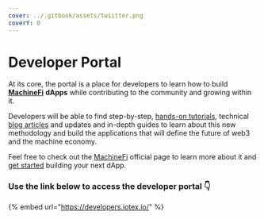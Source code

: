 ```yaml
---
cover: ../.gitbook/assets/twiitter.png
coverY: 0
---
```


# Developer Portal

At its core, the portal is a place for developers to learn how to build [**MachineFi**](https://machinefi.com/) **dApps** while contributing to the community and growing within it.

Developers will be able to find step-by-step, [hands-on tutorials](https://developers.iotex.io/academy/all), technical [blog articles](https://developers.iotex.io/blog/all) and updates and in-depth guides to learn about this new methodology and build the applications that will define the future of web3 and the machine economy.

Feel free to check out the [MachineFi](https://machinefi.com/) official page to learn more about it and [get started](https://developers.iotex.io/) building your next dApp.



### Use the link below to access the developer portal 👇

{% embed url="https://developers.iotex.io/" %}
